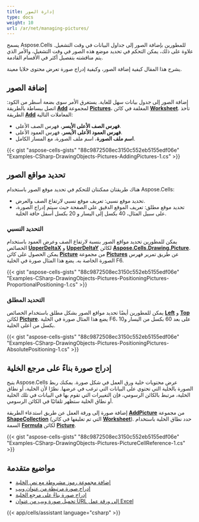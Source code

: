 ```yaml
---
title: إدارة الصور
type: docs
weight: 10
url: /ar/net/managing-pictures/
---
```


يسمح Aspose.Cells للمطورين بإضافة الصور إلى جداول البيانات في وقت التشغيل. علاوة على ذلك، يمكن التحكم في تحديد موضع هذه الصور في وقت التشغيل، والأمر الذي يتم مناقشته بتفصيل أكثر في الأقسام القادمة.

يشرح هذا المقال كيفية إضافة الصور، وكيفية إدراج صورة تعرض محتوى خلايا معينة.

## **إضافة الصور**

إضافة الصور إلى جدول بيانات سهل للغاية. يستغرق الأمر سوى بضعة أسطر من الكود:
اتصل ببساطة بالطريقة [**Add**](https://reference.aspose.com/cells/net/aspose.cells.drawing/picturecollection/methods/add/index) لمجموعة [**Pictures**](https://reference.aspose.com/cells/net/aspose.cells.drawing/picturecollection)، المغلفة في كائن [**Worksheet**](https://reference.aspose.com/cells/net/aspose.cells/worksheet). تأخذ الطريقة [**Add**](https://reference.aspose.com/cells/net/aspose.cells.drawing/picturecollection/methods/add/index) المعاملات التالية:

- **فهرس الصف الأعلى الأيسر**، فهرس الصف الأعلى.
- **فهرس العمود الأعلى الأيسر**، فهرس العمود الأعلى.
- **اسم ملف الصورة**، اسم ملف الصورة، مع المسار الكامل.

{{< gist "aspose-cells-gists" "88c9872508ec3150c552eb5155edf06e" "Examples-CSharp-DrawingObjects-Pictures-AddingPictures-1.cs" >}}

## **تحديد مواقع الصور**

هناك طريقتان ممكنتان للتحكم في تحديد موقع الصور باستخدام Aspose.Cells:

- تحديد موقع نسبي: تعريف موقع نسبي لارتفاع الصف والعرض.
- تحديد موقع مطلق: تعريف الموقع الدقيق على الصفحة حيث سيتم إدراج الصورة، على سبيل المثال، 40 بكسل إلى اليسار و 20 بكسل أسفل حافة الخلية.

### **التحديد النسبي**

يمكن للمطورين تحديد مواقع الصور بنسبة لارتفاع الصف وعرض العمود باستخدام الخصائص [**UpperDeltaX**](https://reference.aspose.com/cells/net/aspose.cells.drawing/shape/properties/upperdeltax) و [**UpperDeltaY**](https://reference.aspose.com/cells/net/aspose.cells.drawing/shape/properties/upperdeltay) لكائن [**Aspose.Cells.Drawing.Picture**](https://reference.aspose.com/cells/net/aspose.cells.drawing/picture). يمكن الحصول على كائن [**Picture**](https://reference.aspose.com/cells/net/aspose.cells.drawing/picture) من مجموعة [**Pictures**](https://reference.aspose.com/cells/net/aspose.cells.drawing/picturecollection) عن طريق تمرير فهرس الصورة الخاصة به. يضع هذا المثال صورة في الخلية F6.

{{< gist "aspose-cells-gists" "88c9872508ec3150c552eb5155edf06e" "Examples-CSharp-DrawingObjects-Pictures-PositioningPictures-ProportionalPositioning-1.cs" >}}

### **التحديد المطلق**

يمكن للمطورين أيضًا تحديد مواقع الصور بشكل مطلق باستخدام الخصائص [**Left**](https://reference.aspose.com/cells/net/aspose.cells.drawing/shape/properties/left) و [**Top**](https://reference.aspose.com/cells/net/aspose.cells.drawing/shape/properties/top) لكائن [**Picture**](https://reference.aspose.com/cells/net/aspose.cells.drawing/picture). يضع هذا المثال صورة في الخلية F6، على بعد 60 بكسل من اليسار و10 بكسل من أعلى الخلية.

{{< gist "aspose-cells-gists" "88c9872508ec3150c552eb5155edf06e" "Examples-CSharp-DrawingObjects-Pictures-PositioningPictures-AbsolutePositioning-1.cs" >}}

## **إدراج صورة بناءً على مرجع الخلية**

يتيح Aspose.Cells عرض محتويات خلية ورق العمل في شكل صورة. يمكنك ربط الصورة بالخلية التي تحتوي على البيانات التي ترغب في عرضها. نظرًا لأن الخلية، أو نطاق الخلية، مرتبط بالكائن الرسومي، فإن التغييرات التي تقوم بها في البيانات في تلك الخلية أو نطاق الخلية ستظهر تلقائيًا في الكائن الرسومي.

إضافة صورة إلى ورقة العمل عن طريق استدعاء الطريقة [**AddPicture**](https://reference.aspose.com/cells/net/aspose.cells.drawing/shapecollection/methods/addpicture/index) من مجموعة [**ShapeCollection**](https://reference.aspose.com/cells/net/aspose.cells.drawing/shapecollection) (التي تم تغليفها في كائن [**Worksheet**](https://reference.aspose.com/cells/net/aspose.cells/worksheet)). حدد نطاق الخلية باستخدام السمة [**Formula**](https://reference.aspose.com/cells/net/aspose.cells.drawing/picture/properties/formula) لكائن [**Picture**](https://reference.aspose.com/cells/net/aspose.cells.drawing/picture).

{{< gist "aspose-cells-gists" "88c9872508ec3150c552eb5155edf06e" "Examples-CSharp-DrawingObjects-Pictures-PictureCellReference-1.cs" >}}

## **مواضيع متقدمة**
- [إضافة مجموعة رموز مشروطة مع نص الخلية](/cells/ar/net/add-conditional-icons-set-with-the-cell-text/)
- [إدراج صورة مرتبطة من عنوان ويب](/cells/ar/net/insert-a-linked-picture-from-web-address/)
- [إدراج صورة بناءً على مرجع الخلية](/cells/ar/net/insert-a-picture-based-on-cell-reference/)
- [تحميل صورة ويب من عنوان URL إلى ورقة عمل Excel](/cells/ar/net/load-a-web-image-from-a-url-into-an-excel-worksheet/)

{{< app/cells/assistant language="csharp" >}}
